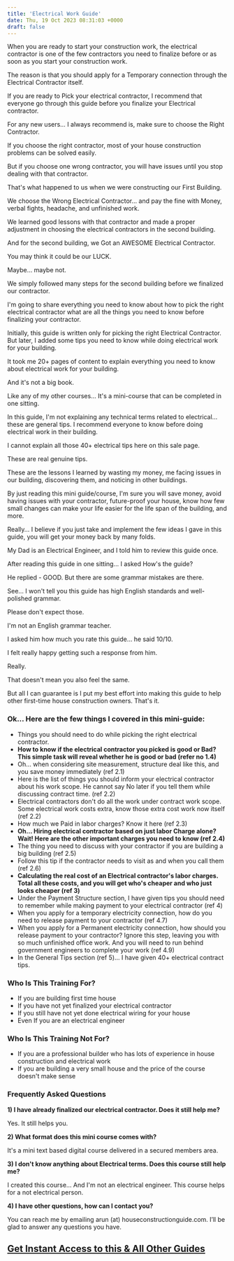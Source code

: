 ```yaml
---
title: 'Electrical Work Guide'
date: Thu, 19 Oct 2023 08:31:03 +0000
draft: false
---
```


When you are ready to start your construction work, the electrical contractor is one of the few contractors you need to finalize before or as soon as you start your construction work.

The reason is that you should apply for a Temporary connection through the Electrical Contractor itself.

If you are ready to Pick your electrical contractor, I recommend that everyone go through this guide before you finalize your Electrical contractor.

For any new users… I always recommend is, make sure to choose the Right Contractor.

If you choose the right contractor, most of your house construction problems can be solved easily.

But if you choose one wrong contractor, you will have issues until you stop dealing with that contractor.

That's what happened to us when we were constructing our First Building.

We choose the Wrong Electrical Contractor… and pay the fine with Money, verbal fights, headache, and unfinished work.

We learned good lessons with that contractor and made a proper adjustment in choosing the electrical contractors in the second building.

And for the second building, we Got an AWESOME Electrical Contractor.

You may think it could be our LUCK.

Maybe… maybe not.

We simply followed many steps for the second building before we finalized our contractor.

I'm going to share everything you need to know about how to pick the right electrical contractor what are all the things you need to know before finalizing your contractor.

Initially, this guide is written only for picking the right Electrical Contractor. But later, I added some tips you need to know while doing electrical work for your building.

It took me 20+ pages of content to explain everything you need to know about electrical work for your building.

And it's not a big book.

Like any of my other courses… It's a mini-course that can be completed in one sitting.

In this guide, I'm not explaining any technical terms related to electrical… these are general tips. I recommend everyone to know before doing electrical work in their building.

I cannot explain all those 40+ electrical tips here on this sale page.

These are real genuine tips.

These are the lessons I learned by wasting my money, me facing issues in our building, discovering them, and noticing in other buildings.

By just reading this mini guide/course, I'm sure you will save money, avoid having issues with your contractor, future-proof your house, know how few small changes can make your life easier for the life span of the building, and more.

Really… I believe if you just take and implement the few ideas I gave in this guide, you will get your money back by many folds.

My Dad is an Electrical Engineer, and I told him to review this guide once.

After reading this guide in one sitting… I asked How's the guide?

He replied - GOOD. But there are some grammar mistakes are there.

See… I won't tell you this guide has high English standards and well-polished grammar.

Please don't expect those.

I'm not an English grammar teacher.

I asked him how much you rate this guide… he said 10/10.

I felt really happy getting such a response from him.

Really.

That doesn't mean you also feel the same.

But all I can guarantee is I put my best effort into making this guide to help other first-time house construction owners. That's it.

### Ok... Here are the few things I covered in this mini-guide:

*   Things you should need to do while picking the right electrical contractor.
*   **How to know if the electrical contractor you picked is good or Bad? This simple task will reveal whether he is good or bad (refer no 1.4)**
*   Oh… when considering site measurement, structure deal like this, and you save money immediately (ref 2.1)
*   Here is the list of things you should inform your electrical contractor about his work scope. He cannot say No later if you tell them while discussing contract time. (ref 2.2)
*   Electrical contractors don't do all the work under contract work scope. Some electrical work costs extra, know those extra cost work now itself (ref 2.2)
*   How much we Paid in labor charges? Know it here (ref 2.3)
*   **Oh… Hiring electrical contractor based on just labor Charge alone? Wait! Here are the other important charges you need to know (ref 2.4)**
*   The thing you need to discuss with your contractor if you are building a big building (ref 2.5)
*   Follow this tip if the contractor needs to visit as and when you call them (ref 2.6)
*   **Calculating the real cost of an Electrical contractor's labor charges. Total all these costs, and you will get who's cheaper and who just looks cheaper (ref 3)**
*   Under the Payment Structure section, I have given tips you should need to remember while making payment to your electrical contractor (ref 4)
*   When you apply for a temporary electricity connection, how do you need to release payment to your contractor (ref 4.7)
*   When you apply for a Permanent electricity connection, how should you release payment to your contractor? Ignore this step, leaving you with so much unfinished office work. And you will need to run behind government engineers to complete your work (ref 4.9)
*   In the General Tips section (ref 5)… I have given 40+ electrical contract tips.

### Who Is This Training For?

*   If you are building first time house
*   If you have not yet finalized your electrical contractor
*   If you still have not yet done electrical wiring for your house
*   Even If you are an electrical engineer

### Who Is This Training Not For?

*   If you are a professional builder who has lots of experience in house construction and electrical work
*   If you are building a very small house and the price of the course doesn't make sense


### Frequently Asked Questions

**1) I have already finalized our electrical contractor. Does it still help me?**

Yes. It still helps you.

**2) What format does this mini course comes with?**

It's a mini text based digital course delivered in a secured members area. 

**3) I don't know anything about Electrical terms. Does this course still help me?**

I created this course… And I'm not an electrical engineer. This course helps for a not electrical person.

**4) I have other questions, how can I contact you?**

You can reach me by emailing arun (at) houseconstructionguide.com. I’ll be glad to answer any questions you have.

## [Get Instant Access to this & All Other Guides](https://houseconstructionguide.com/products/#all-access-pass) 